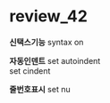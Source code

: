 # review_42
**신택스기능**
syntax on   

**자동인덴트**
set autoindent   
set cindent   

**줄번호표시**
set nu   
